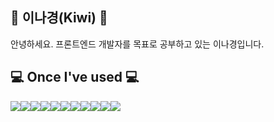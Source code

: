 ## 👋 이나경(Kiwi) 👋
안녕하세요. 프론트엔드 개발자를 목표로 공부하고 있는 이나경입니다.

## 💻 Once I've used 💻
<div style="display:flex; flex-direction:row;">
    <img src="https://img.shields.io/badge/html5-E34F26?style=flat-square&logo=html5&logoColor=white"> 
    <img src="https://img.shields.io/badge/css-1572B6?style=flat-square&logo=css3&logoColor=white"> 
    <img src="https://img.shields.io/badge/javascript-F7DF1E?style=flat-square&logo=javascript&logoColor=black"> 
    <img src="https://img.shields.io/badge/typescript-3178C6?style=flat-square&logo=typecript&logoColor=black"> 
    <img src="https://img.shields.io/badge/react-61DAFB?style=flat-square&logo=react&logoColor=black"> 
    <img src="https://img.shields.io/badge/bootstrap-7952B3?style=flat-square&logo=bootstrap&logoColor=white">
    <img src="https://img.shields.io/badge/thymeleaf-005F0F?style=flat-square&logo=thymeleaf&logoColor=white">
 <br>
    <img src="https://img.shields.io/badge/python-3776AB?style=flat-square&logo=python&logoColor=white"> 
    <img src="https://img.shields.io/badge/c-A8B9CC?style=flat-square&logo=c&logoColor=white"> 
    <img src="https://img.shields.io/badge/c++-00599C?style=flat-square&logo=c++&logoColor=white"> 
    <img src="https://img.shields.io/badge/java-007396?style=for-the-badge&logo=java&logoColor=white"> 
</div><br>
</div>
